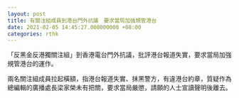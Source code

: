 ```yaml
---
layout: post
title: 有關注組成員到港台門外抗議　要求當局加強規管港台
date: 2021-02-05 14:45:27.000000000 +08:00
categories: rthk
---
```


「反黑金反港獨關注組」到香港電台門外抗議，批評港台報道失實，要求當局加強規管港台的運作。

兩名關注組成員拉起橫額，指港台報道失實、抹黑警方，有違港台約章，質疑作為總編輯的廣播處長梁家榮未有把關，要求當局嚴懲，請願的人士宣讀聲明後離去。
